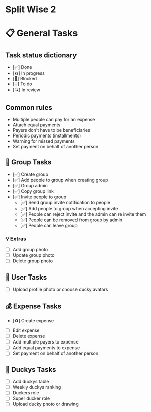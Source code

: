 # Split Wise 2

# 📋 General Tasks

## Task status dictionary

- [✅] Done
- [♻️] In progress
- [🚧] Blocked
- [💡] To do
- [🔍] In review

## Common rules

- Multiple people can pay for an expense
- Attach equal payments
- Payers don't have to be beneficiaries
- Periodic payments (installments)
- Warning for missed payments
- Set payment on behalf of another person

## 👥 Group Tasks

- [✅] Create group
- [✅] Add people to group when creating group
- [✅] Group admin
- [✅] Copy group link
- [✅] Invite people to group
  - [✅] Send group invite notification to people
  - [✅] Add people to group when accepting invite
  - [✅] People can reject invite and the admin can re invite them
  - [✅] People can be removed from group by admin
  - [✅] People can leave group

### 💡 Extras

- [ ] Add group photo
- [ ] Update group photo
- [ ] Delete group photo

## 🧑 User Tasks

- [ ] Upload profile photo or choose ducky avatars

## 💰 Expense Tasks

- [♻️] Create expense
- [ ] Edit expense
- [ ] Delete expense
- [ ] Add multiple payers to expense
- [ ] Add equal payments to expense
- [ ] Set payment on behalf of another person

## 🦆 Duckys Tasks

- [ ] Add duckys table
- [ ] Weekly duckys ranking
- [ ] Duckers role
- [ ] Super ducker role
- [ ] Upload ducky photo or drawing
